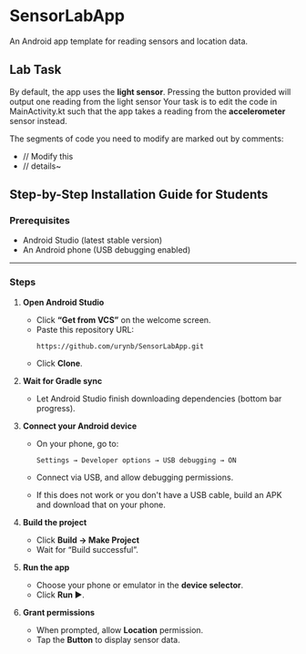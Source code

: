 # SensorLabApp

An Android app template for reading sensors and location data.

## Lab Task
By default, the app uses the **light sensor**.  Pressing the button provided will output one reading from the light sensor
Your task is to edit the code in MainActivity.kt such that the app takes a reading from the **accelerometer** sensor instead.

The segments of code you need to modify are marked out by comments:
 - // Modify this
 - // details~

 ## Step-by-Step Installation Guide for Students

### **Prerequisites**
- Android Studio (latest stable version)
- An Android phone (USB debugging enabled)

---

### **Steps**

1. **Open Android Studio**
   - Click **“Get from VCS”** on the welcome screen.
   - Paste this repository URL:
     ```
     https://github.com/urynb/SensorLabApp.git
     ```
   - Click **Clone**.

2. **Wait for Gradle sync**
   - Let Android Studio finish downloading dependencies (bottom bar progress).

3. **Connect your Android device**
   - On your phone, go to:
     ```
     Settings → Developer options → USB debugging → ON
     ```
   - Connect via USB, and allow debugging permissions.
  
    - If this does not work or you don't have a USB cable, build an APK and download that on your phone.

4. **Build the project**
   - Click **Build → Make Project**   
   - Wait for “Build successful”.

5. **Run the app**
   - Choose your phone or emulator in the **device selector**.
   - Click **Run ▶️**.

6. **Grant permissions**
   - When prompted, allow **Location** permission.
   - Tap the **Button** to display sensor data.

